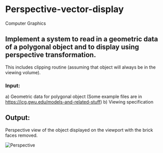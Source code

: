 # Perspective-vector-display
Computer Graphics

## Implement a system to read in a geometric data of a polygonal object and to display using perspective transformation. 
This includes clipping routine (assuming that object will always be in the viewing volume).

### Input:
a) Geometric data for polygonal object (Some example files are in https://icg.gwu.edu/models-and-related-stuff)
b) Viewing specification

## Output:
Perspective view of the object displayed on the viewport with the brick faces removed.

![Perspective](https://user-images.githubusercontent.com/36493187/54953286-3f3baf00-4f1e-11e9-856a-f4d3135f3a73.jpg)

